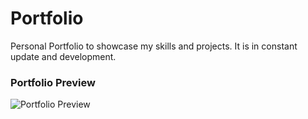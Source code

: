 # Portfolio
Personal Portfolio to showcase my skills and projects. It is in constant update and development.

### Portfolio Preview
![Portfolio Preview](../main/assets/images/portfolio-preview.jpg)
